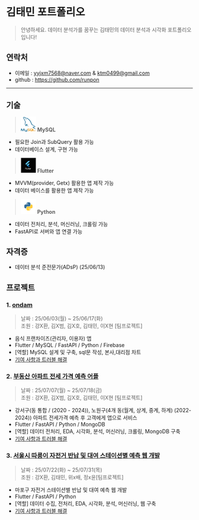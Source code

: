 # 김태민 포트폴리오
> 안녕하세요. 데이터 분석가를 꿈꾸는 김태민의 데이터 분석과 시각화 포트폴리오입니다!

## 연락처
- 이메일 : yyjxm7568@naver.com & ktm0499@gmail.com </br>
- github : https://github.com/runpon
---

## 기술</br>
> <img src="https://github.com/runpon/Portfolio/blob/data/icon%20image/Mysql.png?raw=true" width="40px" height="40px"/> **MySQL** </br>
- 필요한 Join과 SubQuery 활용 가능 </br>
- 데이터베이스 설계, 구현 가능

> <img src="https://github.com/runpon/Portfolio/blob/data/icon%20image/Flutter.png?raw=true" width="40px" height="40px"/> **Flutter** </br>
- MVVM(provider, Getx) 활용한 앱 제작 가능 </br>
- 데이터 베이스를 활용한 앱 제작 가능

> <img src="https://github.com/runpon/Portfolio/blob/data/icon%20image/Python.png?raw=true" width="40px" height="40px"/> **Python** </br>
- 데이터 전처리, 분석, 머신러닝, 크롤링 가능
- FastAPI로 서버와 앱 연결 가능

## 자격증 </br>
- 데이터 분석 준전문가(ADsP) (25/06/13)

## 프로젝트

### 1. [ondam](https://github.com/TeamOne-Final/ondam)
> 날짜 : 25/06/03(월) ~ 25/06/17(화) </br>
> 조원 : 강X환, 김X범, 김X호, 김태민, 이X현 [팀프로젝트] </br>
- 음식 프랜차이즈(관리자, 이용자) 앱  </br>
- Flutter / MySQL / FastAPI / Python / Firebase </br>
- [역할] MySQL 설계 및 구축, sql문 작성, 본사,대리점 차트
- [기여 사항과 트러블 해결](https://github.com/runpon/Portfolio/blob/main/ondam.md)

### 2. [부동산 아파트 전세 가격 예측 어플](https://github.com/jihokim1/1team_Machine-Learning)
> 날짜 : 25/07/07(월) ~ 25/07/18(금) </br>
> 조원 : 강X환, 김X범, 김X호, 김태민, 이X현 [팀프로젝트] </br>
- 강서구(동 통합 / (2020 - 2024)), 노원구(4개 동(월계, 상계, 중계, 하계) (2022-2024)) 아파트 전세가격 예측 후 고객에게 앱으로 서비스
- Flutter / FastAPI / Python / MongoDB </br>
- [역할] 데이터 전처리, EDA, 시각화, 분석, 머신러닝, 크롤링, MongoDB 구축
- [기여 사항과 트러블 해결](https://github.com/runpon/Portfolio/blob/main/real%20estate.md)

### 3. [서울시 따릉이 자전거 반납 및 대여 스테이션별 예측 웹 개발](https://github.com/runpon/Portfolio/blob/main/ddareung.md)
> 날짜 : 25/07/22(화) ~ 25/07/31(목) </br>
> 조원 : 강X환, 김태민, 위x배, 정x윤[팀프로젝트] </br>
- 마포구 자전거 스테이션별 반납 및 대여 예측 웹 개발
- Flutter / FastAPI / Python </br>
- [역할] 데이터 수집, 전처리, EDA, 시각화, 분석, 머신러닝, 웹 구축
- [기여 사항과 트러블 해결]()
